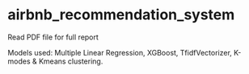 # airbnb_recommendation_system

Read PDF file for full report

Models used: Multiple Linear Regression, XGBoost, TfidfVectorizer, K-modes & Kmeans clustering.
